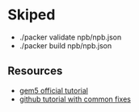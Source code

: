# Skiped

- ./packer validate npb/npb.json
- ./packer build npb/npb.json

## Resources

- [gem5 official tutorial](https://www.gem5.org/documentation/gem5art/tutorials/npb-tutorial)
- [github tutorial with common fixes](https://github.com/gem5/gem5-resources/blob/stable/src/x86-ubuntu/README.md)
